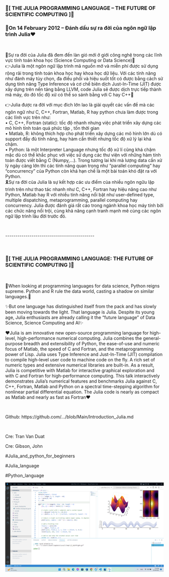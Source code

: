 <p text-align="center">
<h3>🎄[ THE JULIA PROGRAMMING LANGUAGE – THE FUTURE OF SCIENTIFIC COMPUTING ]🎄</h3>
<h3>🎯On 14 February 2012  – Đánh dấu sự ra đời của ngôn ngữ lập trình Julia❤️</h3>
</p>
</br>
<p>🫧Sự ra đời của Julia đã đem đến làn gió mới ở giới công nghệ trong các lĩnh vực tính toán khoa học (Science Computing or Data Science)🫧
</br>👉Julia là một ngôn ngữ lập trình mã nguồn mở và miễn phí được sử dụng rộng rãi trong tính toán khoa học hay khoa học dữ liệu. Với các tính năng như đánh máy tùy chọn, đa điều phối và hiệu suốt tốt có được bằng cách sử dụng tính năng Type Inference và cơ chế biên dịch Just-In-Time (JIT) được xây dựng trên nền tảng bằng LLVM, code Julia sẽ được dịch trực tiếp thành mã máy, do đó tốc độ xử có thể so sánh bằng với C hay C++🫶</p>
<p>👉Julia được ra đời với mục đich lớn lao là giải quyết các vấn đề mà các ngôn ngữ như C, C++, Fortran, Matlab, R hay python chưa làm được trong các lĩnh vực trên như:
</br>•	C, C++, Fortran (static): tốc độ nhanh nhưng việc phát triển xây dựng các mô hình tính toán quá phức tập , tốn thời gian
</br>•	Matlab, R: không thích hợp cho phát triển xây dựng các mô hình lớn dù có support đầy đủ tính năng, hay hàm cần thiết nhưng tốc độ xử lý lại khá chậm.
</br>•	Python: là một Interpreter Language nhưng tốc độ xử lí cũng khá chậm mặc dù có thể khắc phục với việc sử dụng các thư viện với những hàm tính toán được viết bằng C (Numpy,…). Trong tương lai khi mà lượng data cần xử lý ngày càng lớn thì các tính năng quan trọng như “parallel computing” hay “concurrency” của Python còn khá hạn chế là một bài toán khó đặt ra với Python.
</br>🎗️Sự ra đời của Julia là sự kết hợp các ưu điểm của nhiều ngôn ngữu lập trình trên như thao tác nhanh như C, C++, Fortran hay hiệu năng cao như Python, Matlab hay R với nhiều tính năng nổi bật như user-defined type, multiple dispatching, metaprogramming, parallel computing hay concurrency. Julia được đánh giá rất cáo trong ngành khoa học máy tính bởi các chức năng nổi trội, cùng khả năng cạnh tranh mạnh mẽ cùng các ngôn ngữ lập trình lâu đời trước đó.</p>
</br>
<p>--------------------------------------------</p>
</br>
<h3>🎄[ THE JULIA PROGRAMMING LANGUAGE: THE FUTURE OF SCIENTIFIC COMPUTING ]🎄</h3>
</br>
<p>🎢When looking at programming languages for data science, Python reigns supreme. Python and R rule the data world, casting a shadow on similar languages.🎢</p>
<p>✨But one language has distinguished itself from the pack and has slowly been moving towards the light. That language is Julia. Despite its young age, Julia enthusiasts are already calling it the “future language” of Data Science, Science Computing and AI✨</p>
<p>❤️Julia is am innovative new open-source programming language for high-level, high-performance numerical computing. Julia combines the general-purpose breadth and extensibility of Python, the ease-of-use and numeric focus of Matlab, the speed of C and Fortran, and the metaprogramming power of Lisp. Julia uses Type Inference and Just-In-Time (JIT) compilation to compile high-level user code to machine code on the fly. A rich set of numeric types and extensive numerical libraries are built-in. As a result, Julia is competitive with Matlab for interactive graphical exploration and with C and Fortran for high-performance computing. This talk interactively demonstrates Julia’s numerical features and benchmarks Julia against C, C++, Fortran, Matlab and Python on a spectral time-stepping algorithm for nonlinear partial differential equation. The Julia code is nearly as compact as Matlab and nearly as fast as Fortran❤️</p>
</br>
<p>Github: https://github.com/.../blob/Main/Introduction_Julia.md</p>
</br>
<p>Cre: Tran Van Duat</p>
<p>Cre: Gibson, John</p>
<p>#Julia_and_python_for_beginners</p>
<p>#Julia_language</p>
<p>#Python_language</p>
<p><img src="image/bai111111.png"></p>